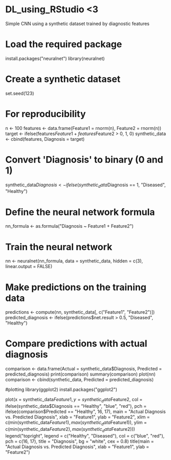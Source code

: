# DL_using_RStudio <3
Simple CNN using a synthetic dataset trained by diagnostic features 

# Load the required package
install.packages("neuralnet")
library(neuralnet)

# Create a synthetic dataset

set.seed(123)
# For reproducibility
n <- 100
features <- data.frame(Feature1 = rnorm(n), Feature2 = rnorm(n))
target <- ifelse(features$Feature1 + features$Feature2 > 0, 1, 0)
synthetic_data <- cbind(features, Diagnosis = target)
# Convert 'Diagnosis' to binary (0 and 1)
synthetic_data$Diagnosis <- ifelse(synthetic_data$Diagnosis == 1, "Diseased", "Healthy")
# Define the neural network formula
nn_formula <- as.formula("Diagnosis ~ Feature1 + Feature2")

# Train the neural network
nn <- neuralnet(nn_formula, data = synthetic_data, hidden = c(3), linear.output = FALSE)
# Make predictions on the training data
predictions <- compute(nn, synthetic_data[, c("Feature1", "Feature2")])
predicted_diagnosis <- ifelse(predictions$net.result > 0.5, "Diseased", "Healthy")

# Compare predictions with actual diagnosis
comparison <- data.frame(Actual = synthetic_data$Diagnosis, Predicted = predicted_diagnosis)
print(comparison)
summary(comparison)
plot(nn)
comparison <- cbind(synthetic_data, Predicted = predicted_diagnosis)

#plotting
library(ggplot2)
install.packages("ggplot2")

plot(x = synthetic_data$Feature1, y = synthetic_data$Feature2, col = ifelse(synthetic_data$Diagnosis == "Healthy", "blue", "red"), pch = ifelse(comparison$Predicted == "Healthy", 16, 17), main = "Actual Diagnosis vs. Predicted Diagnosis", xlab = "Feature1", ylab = "Feature2", xlim = c(min(synthetic_data$Feature1), max(synthetic_data$Feature1)), ylim = c(min(synthetic_data$Feature2), max(synthetic_data$Feature2)))
legend("topright", legend = c("Healthy", "Diseased"), col = c("blue", "red"), pch = c(16, 17), title = "Diagnosis", bg = "white", cex = 0.8)
title(main = "Actual Diagnosis vs. Predicted Diagnosis", xlab = "Feature1", ylab = "Feature2")
